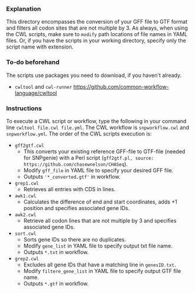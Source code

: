 ### Explanation ###

This directory encompasses the conversion of your GFF file to GTF format and filters all codon sites that are not multiple by 3.
As always, when using the CWL scripts, make sure to `modify` path locations of file names in YAML files. Or, if you have the scripts in your working directory, specify only the script name with extension.

### To-do beforehand ###

The scripts use packages you need to download, if you haven't already.
- `cwltool` and `cwl-runner` https://github.com/common-workflow-language/cwltool

### Instructions ###
To execute a CWL script or workflow, type the following in your command line `cwltool file.cwl file.yml`. 
The CWL workflow is `snpworkflow.cwl` and `snpworkflow.yml`. The order of the CWL scripts execution is:
- `gff2gtf.cwl`
    - This converts your existing reference GFF-file to GTF-file (needed for SNPgenie) with a Perl script (`gff2gtf.pl, source: https://github.com/chasewnelson/CHASeq`). 
    - Modify `gff_file` in YAML file to specify your desired GFF file.
    - Outputs `'*_converted.gtf'` in workflow.
- `grep1.cwl`
    - Retrieves all entries with CDS in lines.
- `awk1.cwl`
    - Calculates the difference of end and start coordinates, adds +1 position and specifies associated gene IDs.
- `awk2.cwl`
    - Retrieve all codon lines that are not multiple by 3 and specifies associated gene IDs.
- `sort.cwl`
    - Sorts gene IDs so there are no duplicates. 
    - Modify `gene_list` in YAML file to specify output txt file name.
    - Outputs `*.txt` in workflow.
- `grep2.cwl`
    - Excludes all gene IDs that have a matching line in `genesID.txt`. 
    - Modify `filtere_gene_list` in YAML file to specify output GTF file name.
    - Outputs `*.gtf` in workflow.
